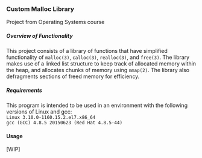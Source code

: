 ### Custom Malloc Library
Project from Operating Systems course

##### Overview of Functionality
This project consists of a library of functions that have simplified functionality of ```malloc(3)```, ```calloc(3)```, ```realloc(3)```, and ```free(3)```. The library
makes use of a linked list structure to keep track of allocated memory within the heap, and allocates chunks of memory using ```mmap(2)```. The library also
defragments sections of freed memory for efficiency.

##### Requirements
This program is intended to be used in an environment with the following versions of Linux and gcc:<br />
```Linux 3.10.0-1160.15.2.el7.x86_64```<br />
```gcc (GCC) 4.8.5 20150623 (Red Hat 4.8.5-44)```<br />

#### Usage
[WIP]